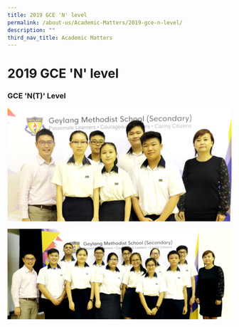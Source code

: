 ```yaml
---
title: 2019 GCE 'N' level
permalink: /about-us/Academic-Matters/2019-gce-n-level/
description: ""
third_nav_title: Academic Matters
---
```

<h1><b>2019 GCE 'N' level</b></h1>

<h3>GCE 'N(T)' Level</h3>

![](/images/MG_4265ee.jpg)

![](/images/MG_4269ee.jpg)